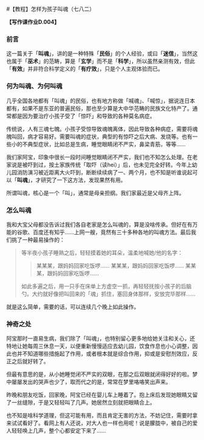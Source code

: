 #【教程】怎样为孩子叫魂（七八二）

**【写作课作业D.004】**

### 前言

这一篇关于「**叫魂**」，讲的是一种特殊「**民俗**」的个人经验，或曰「**迷信**」，当然这也属于「**巫术**」的范畴，算是「**玄学**」而不是「**科学**」，所以虽然亲测有效，但此「**有效**」并非符合科学定义的「**有疗效**」，只是个人主观体验而已。

### 何为叫魂、为何叫魂

几乎全国各地都有「叫魂」的民俗，也有地方称做「喊魂」、「喊惊」，据说连日本都有，如果不是东亚的普遍民俗，那也至少算是大中华范畴的民族文化特产了。通常都是因为要治疗小孩子受了「惊吓」和导致的各种莫名病症。

传统说，人有三魂七魄。小孩子受惊导致魂魄离体，因此导致各种病症，需要将魂魄叫回，病才容易好。需要叫魂的症状，典型的有惊吓之后大病、发烧等。也有一些小的不典型症状，比如总是生病，睡觉眼睛闭不严实，鼻梁青筋，等等……

我们家阿宝，印象中很长一段时间睡觉眼睛闭不严实，我们也不知怎么处理。在老家说是被吓到过，按土家族传统「取吓（读hei）」后，也未见完全好转。今年上幼儿园消防演习被近距离大火吓到，断断续续病了一、两个月，也不知是听谁说起可以「**叫魂**」，才研究了一下这方法，发现果然有用。

所谓叫魂，核心是一个「叫」，通常是母亲担纲。我们家最近是父母齐上阵。

### 怎么叫魂

我和大宝父母都没告诉过我们各自老家是怎么叫魂的，算是没啥传承。但好在有万能的谷歌、百度还有知乎……上网一艘，竟然有三十多种各地的叫魂方法。最后我们挑了一种最易操作的：

> 等半夜小孩子睡熟之后，轻轻摸着她的耳朵，温柔地喊她/他的名字：
>
> > 某某某，跟妈妈回家吃饭啰……
> > 某某某，跟妈妈回家吃饭啰……
> > 某某某，跟妈妈回家吃饭啰……
>
> 如此多遍之后，用一只手在床单上方虚空一抓，再轻轻抚按小孩子的后脑勺。大约就好像把叫回来的「魂」抓住，塞回身体那样，安放完毕那样……

就是这么简单，需要的话，可以连续几个晚上如此操作。

### 神奇之处

阿宝那时一直易生病，我们除了「叫魂」，也特别留心更多地给她关注和关心，还特地让她每周三休息一天，以便重新慢慢适应去幼儿园，饮食作息也小心调整，因此也并不知道哪些措施起了作用，或者根本就是综合作用，抑或是安慰剂效应，反正之后就好转了。

但最有意思的是，从小她睡觉闭不严实的双眼，在那之后双眼就闭得好好的啦。梦中屡屡发出的哭声也少了，取而代之的是，常常在梦里咯咯笑出声来。

昨晚和朋友吃饭，回家晚，阿宝已经在婴儿车上睡着了。抱上床后发现她眼睛又留了一丝缝隙，于是又轻轻叫了几声。她居然立刻就把眼睛合上。

也不知是啥科学道理，但这可能有用，而且肯定无害的方法，不妨记住，需要时拿来试试看好了。看网上有人还说，对大人也一样也用呢！说是朦胧中，被自己的爱人轻轻唤上几声，整个心都安定下来了……